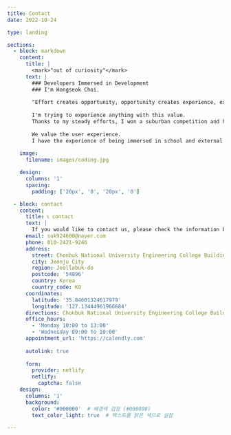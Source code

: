 ```yaml
---
title: Contact
date: 2022-10-24

type: landing

sections:
  - block: markdown
    content:
      title: |
        <mark>"out of curiosity"</mark>
      text: |
        ### Developers Immersed in Development 
        ### I'm Hongseok Choi.
        
        "Effort creates opportunity, opportunity creates experience, experience creates knowledge."
        
        I'm trying to experience anything with this value.
        Thanks to my steady efforts, I won a suburban competition and have experience running various booths outside.  
        
        We value the user experience.
        I have the experience of being immersed in school and external projects in line with the standards.
        
    image: 
      filename: images/coding.jpg

    design:
      columns: '1'
      spacing:
        padding: ['20px', '0', '20px', '0']

  - block: contact
    content:
      title: 📞 contact
      text: |
        If you would like to contact us, please check the information below.
      email: suk924600@naver.com
      phone: 010-2421-9246
      address:
        street: Chonbuk National University Engineering College Building 7, 302
        city: Jeonju City
        region: Jeollabuk-do
        postcode: '54896'
        country: Korea
        country_code: KO
      coordinates:
        latitude: '35.84601324617979'
        longitude: '127.13444961966684'
      directions: Chonbuk National University Engineering College Building 7, 302
      office_hours:
        - 'Monday 10:00 to 13:00'
        - 'Wednesday 09:00 to 10:00'
      appointment_url: 'https://calendly.com'
    
      autolink: true
    
      form:
        provider: netlify
        netlify:
          captcha: false
    design:
      columns: '1'
      background:
        color: '#000000'  # 배경색 검정 (#000000)
        text_color_light: true  # 텍스트를 밝은 색으로 설정

---
```

